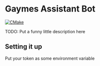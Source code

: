 # Gaymes Assistant Bot

[![CMake](https://github.com/Norfoe/GaymesAssistantBot/actions/workflows/cmake.yml/badge.svg)](https://github.com/Norfoe/GaymesAssistantBot/actions/workflows/cmake.yml)

TODO: Put a funny little description here

## Setting it up

Put your token as some environment variable
